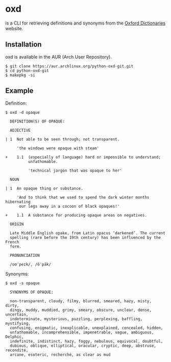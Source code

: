 # oxd

is a CLI for retrieving definitions and synonyms from the [Oxford Dictionaries](https://en.oxforddictionaries.com) website.

## Installation

oxd is available in the AUR (Arch User Repository).

```
$ git clone https://aur.archlinux.org/python-oxd-git.git
$ cd python-oxd-git
$ makepkg -si
```

## Example

Definition:

```
$ oxd -d opaque

  DEFINITION(S) OF OPAQUE:

  ADJECTIVE

| 1  Not able to be seen through; not transparent.

     'the windows were opaque with steam'

+    1.1  (especially of language) hard or impossible to understand;
          unfathomable.

          'technical jargon that was opaque to her'

  NOUN

| 1  An opaque thing or substance.

     'And to think that we used to spend the dark winter months hibernating
      our legs away in a cocoon of black opaques!'

+    1.1  A substance for producing opaque areas on negatives.

  ORIGIN

  Late Middle English opake, from Latin opacus ‘darkened’. The current
  spelling (rare before the 19th century) has been influenced by the French
  form.

  PRONUNCIATION

  /oʊˈpeɪk/, /ōˈpāk/

```

Synonyms:

```
$ oxd -s opaque

  SYNONYMS OF OPAQUE:

  non-transparent, cloudy, filmy, blurred, smeared, hazy, misty, dirty,
  dingy, muddy, muddied, grimy, smeary, obscure, unclear, dense, uncertain,
  indeterminate, mysterious, puzzling, perplexing, baffling, mystifying,
  confusing, enigmatic, inexplicable, unexplained, concealed, hidden,
  unfathomable, incomprehensible, impenetrable, vague, ambiguous, Delphic,
  indefinite, indistinct, hazy, foggy, nebulous, equivocal, doubtful,
  dubious, oblique, elliptical, oracular, cryptic, deep, abstruse, recondite,
  arcane, esoteric, recherché, as clear as mud

```
